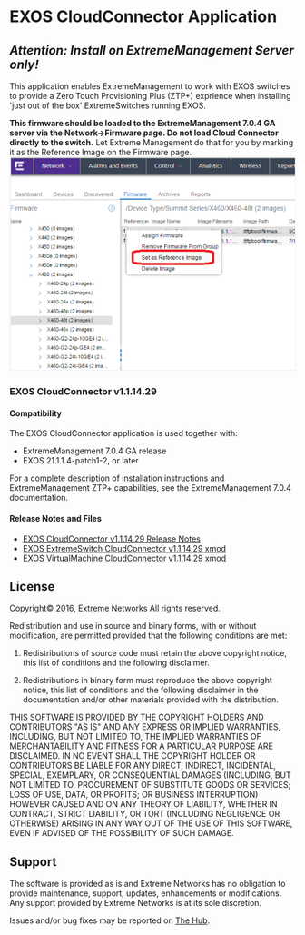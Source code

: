 # EXOS CloudConnector Application
## _Attention: Install on ExtremeManagement Server only!_
This application enables ExtremeManagement to work with EXOS switches to provide a Zero Touch Provisioning Plus (ZTP+) exprience when installing 'just out of the box' ExtremeSwitches running EXOS.

__This firmware should be loaded to the ExtremeManagement 7.0.4 GA server via the Network->Firmware page. Do not load Cloud Connector directly to the switch.__ 
Let Extreme Management do that for you by marking it as the Reference Image on the Firmware page.
![](EmgmtRefImage.png "ExtremeManageme Reference image")


### EXOS CloudConnector v1.1.14.29
#### Compatibility
The EXOS CloudConnector application is used together with:
* ExtremeManagement 7.0.4 GA release
* EXOS 21.1.1.4-patch1-2, or later

For a complete description of installation instructions and ExtremeManagement ZTP+ capabilities, see the ExtremeManagement 7.0.4 documentation.

#### Release Notes and Files
* [EXOS CloudConnector v1.1.14.29 Release Notes](https://github.com/extremenetworks/EXOS_Apps/blob/master/CloudConnector/summitX-21.1.1.4-cloud_connector-1.1.14.29_xmod-ReleaseNotes.pdf?raw=true)
* [EXOS ExtremeSwitch CloudConnector v1.1.14.29 xmod](https://github.com/extremenetworks/EXOS_Apps/blob/master/CloudConnector/summitX-21.1.1.4-cloud_connector-1.1.14.29.xmod?raw=true)
* [EXOS VirtualMachine CloudConnector v1.1.14.29 xmod](https://github.com/extremenetworks/EXOS_Apps/blob/master/CloudConnector/vm-21.1.1.4-cloud_connector-1.1.14.29.xmod?raw=true)

## License
Copyright© 2016, Extreme Networks
All rights reserved.

Redistribution and use in source and binary forms, with or without modification,
are permitted provided that the following conditions are met:

1. Redistributions of source code must retain the above copyright notice, this
list of conditions and the following disclaimer.

2. Redistributions in binary form must reproduce the above copyright notice,
this list of conditions and the following disclaimer in the documentation
and/or other materials provided with the distribution.

THIS SOFTWARE IS PROVIDED BY THE COPYRIGHT HOLDERS AND CONTRIBUTORS "AS IS" AND
ANY EXPRESS OR IMPLIED WARRANTIES, INCLUDING, BUT NOT LIMITED TO, THE IMPLIED
WARRANTIES OF MERCHANTABILITY AND FITNESS FOR A PARTICULAR PURPOSE ARE
DISCLAIMED. IN NO EVENT SHALL THE COPYRIGHT HOLDER OR CONTRIBUTORS BE LIABLE
FOR ANY DIRECT, INDIRECT, INCIDENTAL, SPECIAL, EXEMPLARY, OR CONSEQUENTIAL
DAMAGES (INCLUDING, BUT NOT LIMITED TO, PROCUREMENT OF SUBSTITUTE GOODS OR
SERVICES; LOSS OF USE, DATA, OR PROFITS; OR BUSINESS INTERRUPTION) HOWEVER
CAUSED AND ON ANY THEORY OF LIABILITY, WHETHER IN CONTRACT, STRICT LIABILITY,
OR TORT (INCLUDING NEGLIGENCE OR OTHERWISE) ARISING IN ANY WAY OUT OF THE USE
OF THIS SOFTWARE, EVEN IF ADVISED OF THE POSSIBILITY OF SUCH DAMAGE.

## Support
The software is provided as is and Extreme Networks has no obligation to provide
maintenance, support, updates, enhancements or modifications.
Any support provided by Extreme Networks is at its sole discretion.

Issues and/or bug fixes may be reported on [The Hub](https://community.extremenetworks.com/extreme).

